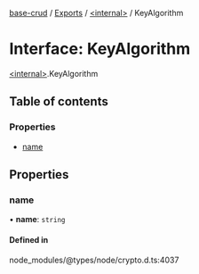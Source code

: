 [base-crud](../README.md) / [Exports](../modules.md) / [\<internal\>](../modules/internal_.md) / KeyAlgorithm

# Interface: KeyAlgorithm

[\<internal\>](../modules/internal_.md).KeyAlgorithm

## Table of contents

### Properties

- [name](internal_.KeyAlgorithm.md#name)

## Properties

### name

• **name**: `string`

#### Defined in

node_modules/@types/node/crypto.d.ts:4037
